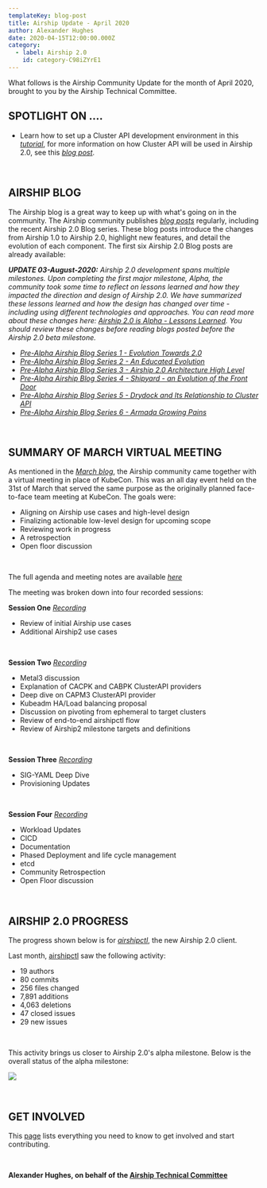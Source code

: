 ```yaml
---
templateKey: blog-post
title: Airship Update - April 2020
author: Alexander Hughes
date: 2020-04-15T12:00:00.000Z
category: 
  - label: Airship 2.0
    id: category-C98iZYrE1
---
```


What follows is the Airship Community Update for the month of April 2020, brought to you by the Airship Technical
Committee.<!-- more -->

## **SPOTLIGHT ON ....**

- Learn how to set up a Cluster API development environment in this
[*tutorial*](https://deploy-preview-87--airshipit.netlify.app/blog/cluster-api-development-environment/), for more
information on how Cluster API will be used in Airship 2.0, see this [*blog post*](
https://www.airshipit.org/blog/pre-alpha-airship-blog-series-5-drydock-and-its-relationship-to-cluster-api.html).

<br>

## **AIRSHIP BLOG**

The Airship blog is a great way to keep up with what's going on in the community. The Airship community publishes
[*blog posts*](https://www.airshipit.org/blog/) regularly, including the recent Airship 2.0 Blog series. These blog
posts introduce the changes from Airship 1.0 to Airship 2.0, highlight new features, and detail the evolution of each
component. The first six Airship 2.0 Blog posts are already available:

_**UPDATE 03-August-2020:** Airship 2.0 development spans multiple milestones. Upon completing the first major
milestone, Alpha, the community took some time to reflect on lessons learned and how they impacted the direction and
design of Airship 2.0. We have summarized these lessons learned and how the design has changed over time - including
using different technologies and approaches. You can read more about these changes here: [Airship 2.0 is Alpha - Lessons
Learned](https://www.airshipit.org/blog/airship2-is-alpha/). You should review these changes before reading blogs posted
before the Airship 2.0 beta milestone._

- [*Pre-Alpha Airship Blog Series 1 - Evolution Towards 2.0*](
  https://www.airshipit.org/blog/pre-alpha-airship-blog-series-1-evolution-towards-2.0.html)
- [*Pre-Alpha Airship Blog Series 2 - An Educated Evolution*](
   https://www.airshipit.org/blog/pre-alpha-airship-blog-series-2-an-educated-evolution.html)
- [*Pre-Alpha Airship Blog Series 3 - Airship 2.0 Architecture High Level*](
  https://www.airshipit.org/blog/pre-alpha-airship-blog-series-3-airship-2.0-architecture-high-level.html)
- [*Pre-Alpha Airship Blog Series 4 - Shipyard - an Evolution of the Front Door*](
   https://www.airshipit.org/blog/pre-alpha-airship-blog-series-4-shipyard-an-evolution-of-the-front-door.html)
- [*Pre-Alpha Airship Blog Series 5 - Drydock and Its Relationship to Cluster API*](
  https://www.airshipit.org/blog/pre-alpha-airship-blog-series-5-drydock-and-its-relationship-to-cluster-api.html)
- [*Pre-Alpha Airship Blog Series 6 - Armada Growing Pains*](
   https://www.airshipit.org/blog/pre-alpha-airship-blog-series-6-armada-growing-pains.html)

<br>

## **SUMMARY OF MARCH VIRTUAL MEETING**

As mentioned in the [*March blog*](https://www.airshipit.org/blog/airship-update-march-2020/), the Airship community
came together with a virtual meeting in place of KubeCon. This was an all day event held on the 31st of March that
served the same purpose as the originally planned face-to-face team meeting at KubeCon. The goals were:
- Aligning on Airship use cases and high-level design
- Finalizing actionable low-level design for upcoming scope
- Reviewing work in progress
- A retrospection
- Open floor discussion

<br>

The full agenda and meeting notes are available [*here*](https://etherpad.openstack.org/p/airship-virtual-meetup-2020)

The meeting was broken down into four recorded sessions:

**Session One** [*Recording*](
https://zoom.us/rec/share/15MuEYDB53tIYJHG9WXcRpU8H735T6a80HJM-fsKzeeP9FW6Q4wvC9PyR8SpsBE?startTime=1585666462000)
  - Review of initial Airship use cases
  - Additional Airship2 use cases

<br>

**Session Two** [*Recording*](
https://zoom.us/rec/share/15MuEYDB53tIYJHG9WXcRpU8H735T6a80HJM-fsKzeeP9FW6Q4wvC9PyR8SpsBE?startTime=1585667419000)
  - Metal3 discussion
  - Explanation of CACPK and CABPK ClusterAPI providers
  - Deep dive on CAPM3 ClusterAPI provider
  - Kubeadm HA/Load balancing proposal
  - Discussion on pivoting from ephemeral to target clusters
  - Review of end-to-end airshipctl flow
  - Review of Airship2 milestone targets and definitions

<br>

**Session Three** [*Recording*](
https://zoom.us/rec/share/15MuEYDB53tIYJHG9WXcRpU8H735T6a80HJM-fsKzeeP9FW6Q4wvC9PyR8SpsBE?startTime=1585677629000)
  - SIG-YAML Deep Dive
  - Provisioning Updates

<br>

**Session Four** [*Recording*](
https://zoom.us/rec/share/15MuEYDB53tIYJHG9WXcRpU8H735T6a80HJM-fsKzeeP9FW6Q4wvC9PyR8SpsBE?startTime=1585684467000)
  - Workload Updates
  - CICD
  - Documentation
  - Phased Deployment and life cycle management
  - etcd
  - Community Retrospection
  - Open Floor discussion
  
<br>

## **AIRSHIP 2.0 PROGRESS**

The progress shown below is for [*airshipctl*](https://opendev.org/airship/airshipctl), the new Airship 2.0 client.

Last month, [airshipctl](https://opendev.org/airship/airshipctl) saw the following activity:
- 19 authors
- 80 commits
- 256 files changed
- 7,891 additions
- 4,063 deletions
- 47 closed issues
- 29 new issues

<br>

This activity brings us closer to Airship 2.0's alpha milestone. Below is the overall status of the alpha milestone:

![](/images/alpha_status_april.png)

<br>

## **GET INVOLVED**

This [page](https://www.airshipit.org/community/) lists everything you need to know to get involved and start
contributing. 

<br>

**Alexander Hughes, on behalf of the [Airship Technical Committee](
https://wiki.openstack.org/wiki/Airship/Airship-TC)**
